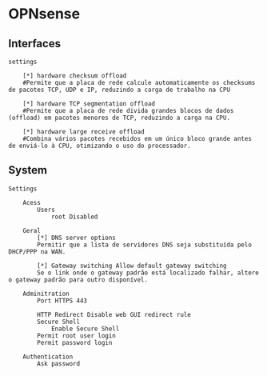 # OPNsense



## Interfaces

    settings

        [*] hardware checksum offload 
        #Permite que a placa de rede calcule automaticamente os checksums de pacotes TCP, UDP e IP, reduzindo a carga de trabalho na CPU 

        [*] hardware TCP segmentation offload
        #Permite que a placa de rede divida grandes blocos de dados (offload) em pacotes menores de TCP, reduzindo a carga na CPU. 

        [*] hardware large receive offload
        #Combina vários pacotes recebidos em um único bloco grande antes de enviá-lo à CPU, otimizando o uso do processador. 

## System 

    Settings
        
        Acess
            Users
                root Disabled
        
        Geral
            [*] DNS server options
            Permitir que a lista de servidores DNS seja substituída pelo DHCP/PPP na WAN.

            [*] Gateway switching Allow default gateway switching
            Se o link onde o gateway padrão está localizado falhar, altere o gateway padrão para outro disponível.

        Adminitration
            Port HTTPS 443
            
            HTTP Redirect Disable web GUI redirect rule
            Secure Shell
                Enable Secure Shell
            Permit root user login
            Permit password login

        Authentication
            Ask password        